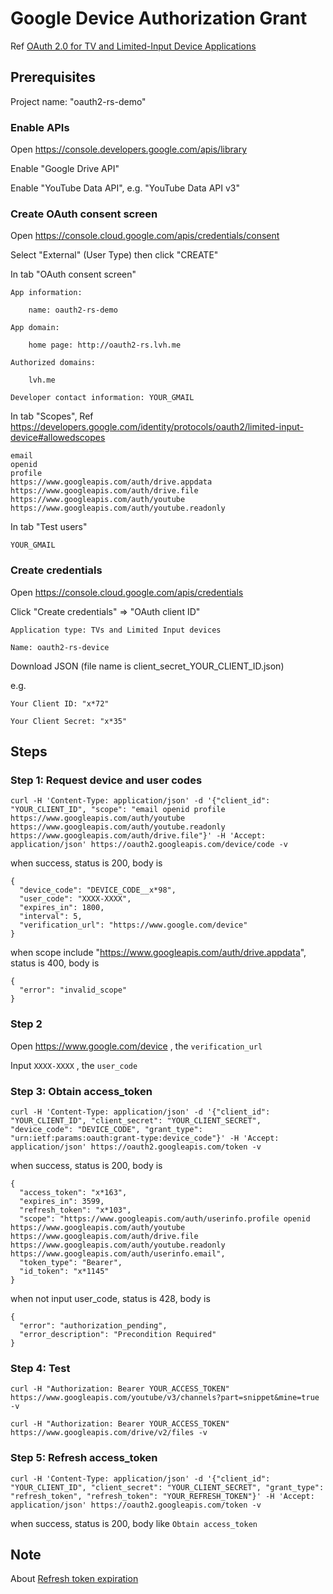 # Google Device Authorization Grant

Ref [OAuth 2.0 for TV and Limited-Input Device Applications](https://developers.google.com/identity/protocols/oauth2/limited-input-device)

## Prerequisites

Project name: "oauth2-rs-demo"

### Enable APIs

Open https://console.developers.google.com/apis/library

Enable "Google Drive API"

Enable "YouTube Data API", e.g. "YouTube Data API v3"

### Create OAuth consent screen

Open https://console.cloud.google.com/apis/credentials/consent

Select "External" (User Type) then click "CREATE"

In tab "OAuth consent screen"

```
App information:

    name: oauth2-rs-demo

App domain:

    home page: http://oauth2-rs.lvh.me

Authorized domains:

    lvh.me

Developer contact information: YOUR_GMAIL
```

In tab "Scopes", Ref https://developers.google.com/identity/protocols/oauth2/limited-input-device#allowedscopes

```
email
openid
profile
https://www.googleapis.com/auth/drive.appdata
https://www.googleapis.com/auth/drive.file
https://www.googleapis.com/auth/youtube
https://www.googleapis.com/auth/youtube.readonly
```

In tab "Test users"

```
YOUR_GMAIL
```

### Create credentials

Open https://console.cloud.google.com/apis/credentials

Click "Create credentials" => "OAuth client ID"

```
Application type: TVs and Limited Input devices

Name: oauth2-rs-device
```

Download JSON (file name is client_secret_YOUR_CLIENT_ID.json)

e.g.

```
Your Client ID: "x*72"

Your Client Secret: "x*35"
```

## Steps

### Step 1: Request device and user codes

```
curl -H 'Content-Type: application/json' -d '{"client_id": "YOUR_CLIENT_ID", "scope": "email openid profile https://www.googleapis.com/auth/youtube https://www.googleapis.com/auth/youtube.readonly https://www.googleapis.com/auth/drive.file"}' -H 'Accept: application/json' https://oauth2.googleapis.com/device/code -v
```

when success, status is 200, body is

```
{
  "device_code": "DEVICE_CODE__x*98",
  "user_code": "XXXX-XXXX",
  "expires_in": 1800,
  "interval": 5,
  "verification_url": "https://www.google.com/device"
}
```

when scope include "https://www.googleapis.com/auth/drive.appdata", status is 400, body is

```
{
  "error": "invalid_scope"
}
```

### Step 2

Open https://www.google.com/device , the `verification_url`

Input `XXXX-XXXX` , the `user_code`

### Step 3: Obtain access_token

```
curl -H 'Content-Type: application/json' -d '{"client_id": "YOUR_CLIENT_ID", "client_secret": "YOUR_CLIENT_SECRET", "device_code": "DEVICE_CODE", "grant_type": "urn:ietf:params:oauth:grant-type:device_code"}' -H 'Accept: application/json' https://oauth2.googleapis.com/token -v
```

when success, status is 200, body is

```
{
  "access_token": "x*163",
  "expires_in": 3599,
  "refresh_token": "x*103",
  "scope": "https://www.googleapis.com/auth/userinfo.profile openid https://www.googleapis.com/auth/youtube https://www.googleapis.com/auth/drive.file https://www.googleapis.com/auth/youtube.readonly https://www.googleapis.com/auth/userinfo.email",
  "token_type": "Bearer",
  "id_token": "x*1145"
}
```

when not input user_code, status is 428, body is

```
{
  "error": "authorization_pending",
  "error_description": "Precondition Required"
}
```

### Step 4: Test

```
curl -H "Authorization: Bearer YOUR_ACCESS_TOKEN" https://www.googleapis.com/youtube/v3/channels?part=snippet&mine=true -v
```

```
curl -H "Authorization: Bearer YOUR_ACCESS_TOKEN" https://www.googleapis.com/drive/v2/files -v
```

### Step 5: Refresh access_token

```
curl -H 'Content-Type: application/json' -d '{"client_id": "YOUR_CLIENT_ID", "client_secret": "YOUR_CLIENT_SECRET", "grant_type": "refresh_token", "refresh_token": "YOUR_REFRESH_TOKEN"}' -H 'Accept: application/json' https://oauth2.googleapis.com/token -v
```

when success, status is 200, body like `Obtain access_token`

## Note

About [Refresh token expiration](https://developers.google.com/identity/protocols/oauth2#expiration)
